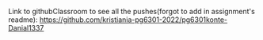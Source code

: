 Link to githubClassroom to see all the pushes(forgot to add in assignment's readme):
https://github.com/kristiania-pg6301-2022/pg6301konte-Danial1337
